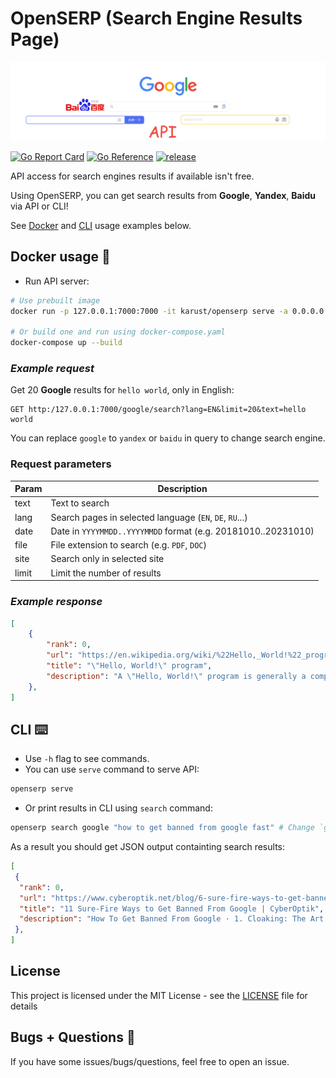 # OpenSERP (Search Engine Results Page)
![OpenSERP](/logo.png)

[![Go Report Card](https://goreportcard.com/badge/github.com/karust/openserp)](https://goreportcard.com/report/github.com/karust/openserp)
[![Go Reference](https://pkg.go.dev/badge/github.com/karust/openserp.svg)](https://pkg.go.dev/github.com/karust/openserp)
[![release](https://img.shields.io/github/release-pre/karust/openserp.svg)](https://github.com/karust/openserp/releases)
<!-- ![Docker Image Size (tag)](https://img.shields.io/docker/image-size/karust/openserp/latest) -->
API access for search engines results if available isn't free.

Using OpenSERP, you can get search results from **Google**, **Yandex**, **Baidu** via API or CLI!

See [Docker](#docker) and [CLI](#cli) usage examples below.

## Docker usage  <a name="docker"></a> 🐳
* Run API server:
```bash
# Use prebuilt image
docker run -p 127.0.0.1:7000:7000 -it karust/openserp serve -a 0.0.0.0 -p 7000

# Or build one and run using docker-compose.yaml
docker-compose up --build
```

### *Example request*
Get 20 **Google** results for `hello world`, only in English:
```
GET http:/127.0.0.1:7000/google/search?lang=EN&limit=20&text=hello world
```
You can replace `google` to `yandex` or `baidu` in query to change search engine.

### Request parameters
| Param | Description                                                  |
|-------|--------------------------------------------------------------|
| text  | Text to search                                               |
| lang  | Search pages in selected language (`EN`, `DE`, `RU`...)      |
| date  | Date in `YYYYMMDD..YYYYMMDD` format (e.g. 20181010..20231010) |
| file  | File extension to search  (e.g. `PDF`, `DOC`)                 |
| site  | Search only in selected site                                 |
| limit | Limit the number of results                                  |

### *Example response*
```JSON
[
    {
        "rank": 0,
        "url": "https://en.wikipedia.org/wiki/%22Hello,_World!%22_program",
        "title": "\"Hello, World!\" program",
        "description": "A \"Hello, World!\" program is generally a computer program that ignores any input, and outputs or displays a message similar to \"Hello, World!\"."
    },
]
```



## CLI <a name="cli"></a> ⌨️
* Use `-h` flag to see commands.
* You can use `serve` command to serve API:
```bash
openserp serve 
```
* Or print results in CLI using `search` command:
```bash
openserp search google "how to get banned from google fast" # Change `google` to `yandex` or `baidu`
```
As a result you should get JSON output containting search results:
```json
[
 {
  "rank": 0,
  "url": "https://www.cyberoptik.net/blog/6-sure-fire-ways-to-get-banned-from-google/",
  "title": "11 Sure-Fire Ways to Get Banned From Google | CyberOptik",
  "description": "How To Get Banned From Google · 1. Cloaking: The Art of Deception · 2. Plagiarism: Because Originality is Overrated · 3. Keyword Stuffing: More is Always Better · 4 ..."
 },
]
 ```

 ## License
This project is licensed under the MIT License - see the [LICENSE](LICENSE) file for details

## Bugs + Questions 👾
If you have some issues/bugs/questions, feel free to open an issue.